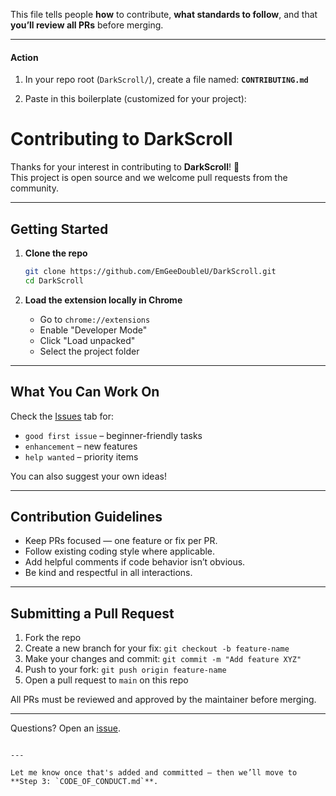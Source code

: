
This file tells people **how** to contribute, **what standards to follow**, and that **you’ll review all PRs** before merging.

---

#### Action

1. In your repo root (`DarkScroll/`), create a file named:
   **`CONTRIBUTING.md`**

2. Paste in this boilerplate (customized for your project):

# Contributing to DarkScroll

Thanks for your interest in contributing to **DarkScroll**! 🎉  
This project is open source and we welcome pull requests from the community.

---

## Getting Started

1. **Clone the repo**  
   ```bash
   git clone https://github.com/EmGeeDoubleU/DarkScroll.git
   cd DarkScroll

2. **Load the extension locally in Chrome**

   * Go to `chrome://extensions`
   * Enable "Developer Mode"
   * Click "Load unpacked"
   * Select the project folder

---

##  What You Can Work On

Check the [Issues](https://github.com/EmGeeDoubleU/DarkScroll/issues) tab for:

* `good first issue` – beginner-friendly tasks
* `enhancement` – new features
* `help wanted` – priority items

You can also suggest your own ideas!

---

## Contribution Guidelines

* Keep PRs focused — one feature or fix per PR.
* Follow existing coding style where applicable.
* Add helpful comments if code behavior isn’t obvious.
* Be kind and respectful in all interactions.

---

## Submitting a Pull Request

1. Fork the repo
2. Create a new branch for your fix:
   `git checkout -b feature-name`
3. Make your changes and commit:
   `git commit -m "Add feature XYZ"`
4. Push to your fork:
   `git push origin feature-name`
5. Open a pull request to `main` on this repo

All PRs must be reviewed and approved by the maintainer before merging.

---

Questions? Open an [issue](https://github.com/EmGeeDoubleU/DarkScroll/issues/new).

```

---

Let me know once that's added and committed — then we’ll move to **Step 3: `CODE_OF_CONDUCT.md`**.
```
